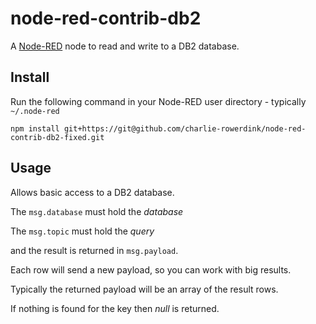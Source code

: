 # node-red-contrib-db2

A <a href="http://nodered.org" target="_new">Node-RED</a> node to read and write to a DB2 database.

Install
-------

Run the following command in your Node-RED user directory - typically `~/.node-red`

    npm install git+https://git@github.com/charlie-rowerdink/node-red-contrib-db2-fixed.git

Usage
-----

Allows basic access to a DB2 database.

The `msg.database` must hold the <i>database</i>

The `msg.topic` must hold the <i>query</i>

and the result is returned in `msg.payload`.

Each row will send a new payload, so you can work with big results.

Typically the returned payload will be an array of the result rows.

If nothing is found for the key then <i>null</i> is returned.


